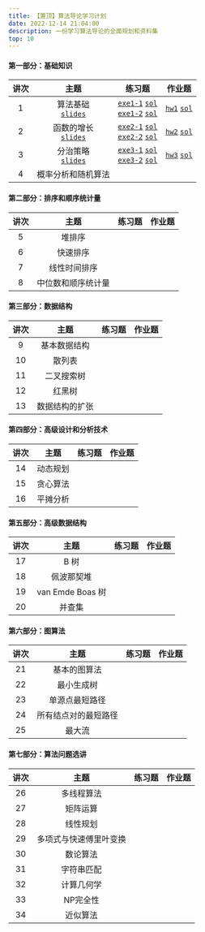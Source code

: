 ```yaml
---
title: 【置顶】算法导论学习计划
date: 2022-12-14 21:04:00
description: 一份学习算法导论的全面规划和资料集
top: 10
---
```


#### 第一部分：基础知识

|讲次|主题|练习题|作业题|
|:-:|:-:|:-:|:-:|
|1|算法基础<br/><!--[`video`]()--> [`slides`](/slides/lec01-getting-started.pdf)|[`exe1-1`](/exercise/exe1-1.pdf) [`sol`](/solution1/exe1-1/)<br/>[`exe1-2`](/exercise/exe1-2.pdf) [`sol`](/solution1/exe1-2/)|[`hw1`](/homework/hw1.pdf) [`sol`](/solution1/hw1/)|
|2|函数的增长<br/><!--[`video`]()--> [`slides`](/slides/lec02-growth-of-functions.pdf)|[`exe2-1`](/exercise/exe2-1.pdf) [`sol`](/solution2/exe2-1/)<br/>[`exe2-2`](/exercise/exe2-2.pdf) [`sol`](/solution2/exe2-2/)|[`hw2`](/homework/hw2.pdf) [`sol`](/solution2/hw2/)|
|3|分治策略<br/><!--[`video`]()--> [`slides`](/slides/lec03-divide-and-conquer.pdf)|[`exe3-1`](/exercise/exe3-1.pdf) [`sol`](/solution3/exe3-1/)<br/>[`exe3-2`](/exercise/exe3-2.pdf) [`sol`](/solution3/exe3-2/)|[`hw3`](/homework/hw3.pdf) [`sol`](/solution3/hw3/)|
|4|概率分析和随机算法|||


#### 第二部分：排序和顺序统计量

|讲次|主题|练习题|作业题|
|:-:|:-:|:-:|:-:|
|5|堆排序|||
|6|快速排序|||
|7|线性时间排序|||
|8|中位数和顺序统计量|||


#### 第三部分：数据结构

|讲次|主题|练习题|作业题|
|:-:|:-:|:-:|:-:|
|9|基本数据结构|||
|10|散列表|||
|11|二叉搜索树|||
|12|红黑树|||
|13|数据结构的扩张|||


#### 第四部分：高级设计和分析技术

|讲次|主题|练习题|作业题|
|:-:|:-:|:-:|:-:|
|14|动态规划|||
|15|贪心算法|||
|16|平摊分析|||


#### 第五部分：高级数据结构

|讲次|主题|练习题|作业题|
|:-:|:-:|:-:|:-:|
|17|B 树|||
|18|佩波那契堆|||
|19|van Emde Boas 树|||
|20|并查集|||


#### 第六部分：图算法

|讲次|主题|练习题|作业题|
|:-:|:-:|:-:|:-:|
|21|基本的图算法|||
|22|最小生成树|||
|23|单源点最短路径|||
|24|所有结点对的最短路径|||
|25|最大流|||


#### 第七部分：算法问题选讲

|讲次|主题|练习题|作业题|
|:-:|:-:|:-:|:-:|
|26|多线程算法|||
|27|矩阵运算|||
|28|线性规划|||
|29|多项式与快速傅里叶变换|||
|30|数论算法|||
|31|字符串匹配|||
|32|计算几何学|||
|33|NP完全性|||
|34|近似算法|||

